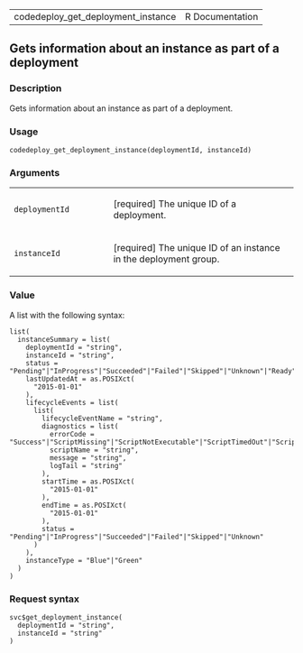 <table style="width: 100%;">
<tbody>
<tr class="odd">
<td>codedeploy_get_deployment_instance</td>
<td style="text-align: right;">R Documentation</td>
</tr>
</tbody>
</table>

## Gets information about an instance as part of a deployment

### Description

Gets information about an instance as part of a deployment.

### Usage

    codedeploy_get_deployment_instance(deploymentId, instanceId)

### Arguments

<table>
<colgroup>
<col style="width: 35%" />
<col style="width: 65%" />
</colgroup>
<tbody>
<tr class="odd">
<td><code
id="codedeploy_get_deployment_instance_:_deploymentId">deploymentId</code></td>
<td><p>[required] The unique ID of a deployment.</p></td>
</tr>
<tr class="even">
<td><code
id="codedeploy_get_deployment_instance_:_instanceId">instanceId</code></td>
<td><p>[required] The unique ID of an instance in the deployment
group.</p></td>
</tr>
</tbody>
</table>

### Value

A list with the following syntax:

    list(
      instanceSummary = list(
        deploymentId = "string",
        instanceId = "string",
        status = "Pending"|"InProgress"|"Succeeded"|"Failed"|"Skipped"|"Unknown"|"Ready",
        lastUpdatedAt = as.POSIXct(
          "2015-01-01"
        ),
        lifecycleEvents = list(
          list(
            lifecycleEventName = "string",
            diagnostics = list(
              errorCode = "Success"|"ScriptMissing"|"ScriptNotExecutable"|"ScriptTimedOut"|"ScriptFailed"|"UnknownError",
              scriptName = "string",
              message = "string",
              logTail = "string"
            ),
            startTime = as.POSIXct(
              "2015-01-01"
            ),
            endTime = as.POSIXct(
              "2015-01-01"
            ),
            status = "Pending"|"InProgress"|"Succeeded"|"Failed"|"Skipped"|"Unknown"
          )
        ),
        instanceType = "Blue"|"Green"
      )
    )

### Request syntax

    svc$get_deployment_instance(
      deploymentId = "string",
      instanceId = "string"
    )
